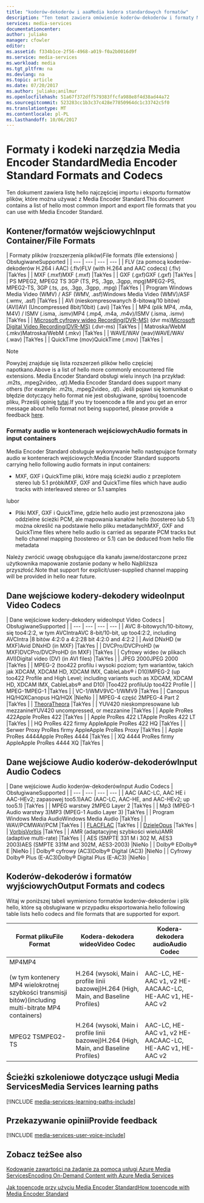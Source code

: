 ```yaml
---
title: "koderów-dekoderów i aaaMedia kodera standardowych formatów"
description: "Ten temat zawiera omówienie koderów-dekoderów i formaty Media Encoder Standard."
services: media-services
documentationcenter: 
author: juliako
manager: cfowler
editor: 
ms.assetid: f334b1ce-2f56-4968-a019-f0a2b0016d9f
ms.service: media-services
ms.workload: media
ms.tgt_pltfrm: na
ms.devlang: na
ms.topic: article
ms.date: 07/20/2017
ms.author: juliako;anilmur
ms.openlocfilehash: 51a67f372dff579383ffcfa988e8f4d38ad44a72
ms.sourcegitcommit: 523283cc1b3c37c428e77850964dc1c33742c5f0
ms.translationtype: MT
ms.contentlocale: pl-PL
ms.lasthandoff: 10/06/2017
---
```

# <a name="media-encoder-standard-formats-and-codecs"></a><span data-ttu-id="4fc64-103">Formaty i kodeki narzędzia Media Encoder Standard</span><span class="sxs-lookup"><span data-stu-id="4fc64-103">Media Encoder Standard Formats and Codecs</span></span>
<span data-ttu-id="4fc64-104">Ten dokument zawiera listę hello najczęściej importu i eksportu formatów plików, które można używać z Media Encoder Standard.</span><span class="sxs-lookup"><span data-stu-id="4fc64-104">This document contains a list of hello most common import and export file formats that you can use with Media Encoder Standard.</span></span>

## <a name="input-containerfile-formats"></a><span data-ttu-id="4fc64-105">Kontener/formatów wejściowych</span><span class="sxs-lookup"><span data-stu-id="4fc64-105">Input Container/File Formats</span></span>
| <span data-ttu-id="4fc64-106">Formaty plików (rozszerzenia plików)</span><span class="sxs-lookup"><span data-stu-id="4fc64-106">File formats (file extensions)</span></span> | <span data-ttu-id="4fc64-107">Obsługiwane</span><span class="sxs-lookup"><span data-stu-id="4fc64-107">Supported</span></span> |
| --- | --- | --- | --- |
| <span data-ttu-id="4fc64-108">FLV (za pomocą koderów-dekoderów H.264 i AAC) (.flv)</span><span class="sxs-lookup"><span data-stu-id="4fc64-108">FLV (with H.264 and AAC codecs) (.flv)</span></span> |<span data-ttu-id="4fc64-109">Tak</span><span class="sxs-lookup"><span data-stu-id="4fc64-109">Yes</span></span> |
| <span data-ttu-id="4fc64-110">MXF (.mxf)</span><span class="sxs-lookup"><span data-stu-id="4fc64-110">MXF    (.mxf)</span></span> |<span data-ttu-id="4fc64-111">Tak</span><span class="sxs-lookup"><span data-stu-id="4fc64-111">Yes</span></span> |
| <span data-ttu-id="4fc64-112">GXF (.gxf)</span><span class="sxs-lookup"><span data-stu-id="4fc64-112">GXF    (.gxf)</span></span> |<span data-ttu-id="4fc64-113">Tak</span><span class="sxs-lookup"><span data-stu-id="4fc64-113">Yes</span></span> |
| <span data-ttu-id="4fc64-114">PS MPEG2, MPEG2 TS 3GP (TS, PS, .3gp, .3gpp, mpg)</span><span class="sxs-lookup"><span data-stu-id="4fc64-114">MPEG2-PS, MPEG2-TS, 3GP (.ts, .ps, .3gp, .3gpp, .mpg)</span></span> |<span data-ttu-id="4fc64-115">Tak</span><span class="sxs-lookup"><span data-stu-id="4fc64-115">Yes</span></span> |
| <span data-ttu-id="4fc64-116">Program Windows Media Video (WMV) / ASF (WMV, .asf)</span><span class="sxs-lookup"><span data-stu-id="4fc64-116">Windows Media Video (WMV)/ASF (.wmv, .asf)</span></span> |<span data-ttu-id="4fc64-117">Tak</span><span class="sxs-lookup"><span data-stu-id="4fc64-117">Yes</span></span> |
| <span data-ttu-id="4fc64-118">AVI (nieskompresowanych 8-bitową/10 bitów) (AVI)</span><span class="sxs-lookup"><span data-stu-id="4fc64-118">AVI (Uncompressed 8bit/10bit) (.avi)</span></span> |<span data-ttu-id="4fc64-119">Tak</span><span class="sxs-lookup"><span data-stu-id="4fc64-119">Yes</span></span> |
| <span data-ttu-id="4fc64-120">MP4 (plik MP4, .m4a, M4V) / ISMV (.isma, .ismv)</span><span class="sxs-lookup"><span data-stu-id="4fc64-120">MP4 (.mp4, .m4a, .m4v)/ISMV (.isma, .ismv)</span></span> |<span data-ttu-id="4fc64-121">Tak</span><span class="sxs-lookup"><span data-stu-id="4fc64-121">Yes</span></span> |
| <span data-ttu-id="4fc64-122">[Microsoft cyfrowy wideo Recording(DVR-MS)](https://msdn.microsoft.com/library/windows/desktop/dd692984) (dvr ms)</span><span class="sxs-lookup"><span data-stu-id="4fc64-122">[Microsoft Digital Video Recording(DVR-MS)](https://msdn.microsoft.com/library/windows/desktop/dd692984) (.dvr-ms)</span></span> |<span data-ttu-id="4fc64-123">Tak</span><span class="sxs-lookup"><span data-stu-id="4fc64-123">Yes</span></span> |
| <span data-ttu-id="4fc64-124">Matroska/WebM (.mkv)</span><span class="sxs-lookup"><span data-stu-id="4fc64-124">Matroska/WebM (.mkv)</span></span> |<span data-ttu-id="4fc64-125">Tak</span><span class="sxs-lookup"><span data-stu-id="4fc64-125">Yes</span></span> |
| <span data-ttu-id="4fc64-126">WAVE/WAV (wav)</span><span class="sxs-lookup"><span data-stu-id="4fc64-126">WAVE/WAV (.wav)</span></span> |<span data-ttu-id="4fc64-127">Tak</span><span class="sxs-lookup"><span data-stu-id="4fc64-127">Yes</span></span> |
| <span data-ttu-id="4fc64-128">QuickTime (mov)</span><span class="sxs-lookup"><span data-stu-id="4fc64-128">QuickTime (.mov)</span></span> |<span data-ttu-id="4fc64-129">Tak</span><span class="sxs-lookup"><span data-stu-id="4fc64-129">Yes</span></span> |

> [!NOTE]
> <span data-ttu-id="4fc64-130">Powyżej znajduje się lista rozszerzeń plików hello częściej napotkano.</span><span class="sxs-lookup"><span data-stu-id="4fc64-130">Above is a list of hello more commonly encountered file extensions.</span></span> <span data-ttu-id="4fc64-131">Media Encoder Standard obsługi wielu innych (na przykład: .m2ts, .mpeg2video, .qt).</span><span class="sxs-lookup"><span data-stu-id="4fc64-131">Media Encoder Standard does support many others (for example: .m2ts, .mpeg2video, .qt).</span></span> <span data-ttu-id="4fc64-132">Jeśli pojawi się komunikat o błędzie dotyczący hello format nie jest obsługiwane, spróbuj tooencode pliku, Prześlij opinię [tutaj](https://feedback.azure.com/forums/169396-media-services/category/144411-encoding-and-processing/).</span><span class="sxs-lookup"><span data-stu-id="4fc64-132">If you try tooencode a file and you get an error message about hello format not being supported, please provide a feedback [here](https://feedback.azure.com/forums/169396-media-services/category/144411-encoding-and-processing/).</span></span>
> 
> 

### <a name="audio-formats-in-input-containers"></a><span data-ttu-id="4fc64-133">Formaty audio w kontenerach wejściowych</span><span class="sxs-lookup"><span data-stu-id="4fc64-133">Audio formats in input containers</span></span>
<span data-ttu-id="4fc64-134">Media Encoder Standard obsługuje wykonywanie hello następujące formaty audio w kontenerach wejściowych:</span><span class="sxs-lookup"><span data-stu-id="4fc64-134">Media Encoder Standard supports carrying hello following audio formats in input containers:</span></span>

* <span data-ttu-id="4fc64-135">MXF, GXF i QuickTime pliki, które mają ścieżki audio z przeplotem stereo lub 5.1 próbki</span><span class="sxs-lookup"><span data-stu-id="4fc64-135">MXF, GXF and QuickTime files which have audio tracks with interleaved stereo or 5.1 samples</span></span>

<span data-ttu-id="4fc64-136">lub</span><span class="sxs-lookup"><span data-stu-id="4fc64-136">or</span></span>

* <span data-ttu-id="4fc64-137">Pliki MXF, GXF i QuickTime, gdzie hello audio jest przenoszona jako oddzielne ścieżki PCM, ale mapowania kanałów hello (toostereo lub 5.1) można określić na podstawie hello pliku metadanych</span><span class="sxs-lookup"><span data-stu-id="4fc64-137">MXF, GXF and QuickTime files where hello audio is carried as separate PCM tracks but hello channel mapping (toostereo or 5.1) can be deduced from hello file metadata</span></span>

<span data-ttu-id="4fc64-138">Należy zwrócić uwagę obsługujące dla kanału jawne/dostarczone przez użytkownika mapowanie zostanie podany w hello Najbliższa przyszłość.</span><span class="sxs-lookup"><span data-stu-id="4fc64-138">Note that support for explicit/user-supplied channel mapping will be provided in hello near future.</span></span>

## <a name="input-video-codecs"></a><span data-ttu-id="4fc64-139">Dane wejściowe kodery-dekodery wideo</span><span class="sxs-lookup"><span data-stu-id="4fc64-139">Input Video Codecs</span></span>
| <span data-ttu-id="4fc64-140">Dane wejściowe kodery-dekodery wideo</span><span class="sxs-lookup"><span data-stu-id="4fc64-140">Input Video Codecs</span></span> | <span data-ttu-id="4fc64-141">Obsługiwane</span><span class="sxs-lookup"><span data-stu-id="4fc64-141">Supported</span></span> |
| --- | --- | --- | --- |
| <span data-ttu-id="4fc64-142">AVC 8-bitowych/10-bitowy, się too4:2:2, w tym AVCIntra</span><span class="sxs-lookup"><span data-stu-id="4fc64-142">AVC 8-bit/10-bit, up too4:2:2, including AVCIntra</span></span> |<span data-ttu-id="4fc64-143">8 bitów 4:2:0 a 4:2:2</span><span class="sxs-lookup"><span data-stu-id="4fc64-143">8 bit 4:2:0 and 4:2:2</span></span> |
| <span data-ttu-id="4fc64-144">Avid DNxHD (w MXF)</span><span class="sxs-lookup"><span data-stu-id="4fc64-144">Avid DNxHD (in MXF)</span></span> |<span data-ttu-id="4fc64-145">Tak</span><span class="sxs-lookup"><span data-stu-id="4fc64-145">Yes</span></span> |
| <span data-ttu-id="4fc64-146">DVCPro/DVCProHD (w MXF)</span><span class="sxs-lookup"><span data-stu-id="4fc64-146">DVCPro/DVCProHD (in MXF)</span></span> |<span data-ttu-id="4fc64-147">Tak</span><span class="sxs-lookup"><span data-stu-id="4fc64-147">Yes</span></span> |
| <span data-ttu-id="4fc64-148">Cyfrowy wideo (w plikach AVI)</span><span class="sxs-lookup"><span data-stu-id="4fc64-148">Digital video (DV) (in AVI files)</span></span> |<span data-ttu-id="4fc64-149">Tak</span><span class="sxs-lookup"><span data-stu-id="4fc64-149">Yes</span></span> |
| <span data-ttu-id="4fc64-150">JPEG 2000</span><span class="sxs-lookup"><span data-stu-id="4fc64-150">JPEG 2000</span></span> |<span data-ttu-id="4fc64-151">Tak</span><span class="sxs-lookup"><span data-stu-id="4fc64-151">Yes</span></span> |
| <span data-ttu-id="4fc64-152">MPEG-2 (too422 profilu i wysoki poziom; tym wariantów, takich jak XDCAM, XDCAM HD, XDCAM IMX, CableLabs® i D10)</span><span class="sxs-lookup"><span data-stu-id="4fc64-152">MPEG-2 (up too422 Profile and High Level; including variants such as XDCAM, XDCAM HD, XDCAM IMX, CableLabs® and D10)</span></span> |<span data-ttu-id="4fc64-153">Too422 profilu</span><span class="sxs-lookup"><span data-stu-id="4fc64-153">Up too422 Profile</span></span> |
| <span data-ttu-id="4fc64-154">MPEG-1</span><span class="sxs-lookup"><span data-stu-id="4fc64-154">MPEG-1</span></span> |<span data-ttu-id="4fc64-155">Tak</span><span class="sxs-lookup"><span data-stu-id="4fc64-155">Yes</span></span> |
| <span data-ttu-id="4fc64-156">VC-1/WMV9</span><span class="sxs-lookup"><span data-stu-id="4fc64-156">VC-1/WMV9</span></span> |<span data-ttu-id="4fc64-157">Tak</span><span class="sxs-lookup"><span data-stu-id="4fc64-157">Yes</span></span> |
| <span data-ttu-id="4fc64-158">Canopus HQ/HQX</span><span class="sxs-lookup"><span data-stu-id="4fc64-158">Canopus HQ/HQX</span></span> |<span data-ttu-id="4fc64-159">Nie</span><span class="sxs-lookup"><span data-stu-id="4fc64-159">No</span></span> |
| <span data-ttu-id="4fc64-160">MPEG-4 część 2</span><span class="sxs-lookup"><span data-stu-id="4fc64-160">MPEG-4 Part 2</span></span> |<span data-ttu-id="4fc64-161">Tak</span><span class="sxs-lookup"><span data-stu-id="4fc64-161">Yes</span></span> |
| [<span data-ttu-id="4fc64-162">Theora</span><span class="sxs-lookup"><span data-stu-id="4fc64-162">Theora</span></span>](https://en.wikipedia.org/wiki/Theora) |<span data-ttu-id="4fc64-163">Tak</span><span class="sxs-lookup"><span data-stu-id="4fc64-163">Yes</span></span> |
| <span data-ttu-id="4fc64-164">YUV420 nieskompresowane lub mezzanine</span><span class="sxs-lookup"><span data-stu-id="4fc64-164">YUV420 uncompressed, or mezzanine</span></span> |<span data-ttu-id="4fc64-165">Tak</span><span class="sxs-lookup"><span data-stu-id="4fc64-165">Yes</span></span> |
| <span data-ttu-id="4fc64-166">Apple ProRes 422</span><span class="sxs-lookup"><span data-stu-id="4fc64-166">Apple ProRes 422</span></span> |<span data-ttu-id="4fc64-167">Tak</span><span class="sxs-lookup"><span data-stu-id="4fc64-167">Yes</span></span> |
| <span data-ttu-id="4fc64-168">Apple ProRes 422 LT</span><span class="sxs-lookup"><span data-stu-id="4fc64-168">Apple ProRes 422 LT</span></span> |<span data-ttu-id="4fc64-169">Tak</span><span class="sxs-lookup"><span data-stu-id="4fc64-169">Yes</span></span> |
| <span data-ttu-id="4fc64-170">HQ ProRes 422 firmy Apple</span><span class="sxs-lookup"><span data-stu-id="4fc64-170">Apple ProRes 422 HQ</span></span> |<span data-ttu-id="4fc64-171">Tak</span><span class="sxs-lookup"><span data-stu-id="4fc64-171">Yes</span></span> |
| <span data-ttu-id="4fc64-172">Serwer Proxy ProRes firmy Apple</span><span class="sxs-lookup"><span data-stu-id="4fc64-172">Apple ProRes Proxy</span></span> |<span data-ttu-id="4fc64-173">Tak</span><span class="sxs-lookup"><span data-stu-id="4fc64-173">Yes</span></span> |
| <span data-ttu-id="4fc64-174">Apple ProRes 4444</span><span class="sxs-lookup"><span data-stu-id="4fc64-174">Apple ProRes 4444</span></span> |<span data-ttu-id="4fc64-175">Tak</span><span class="sxs-lookup"><span data-stu-id="4fc64-175">Yes</span></span> |
| <span data-ttu-id="4fc64-176">XQ 4444 ProRes firmy Apple</span><span class="sxs-lookup"><span data-stu-id="4fc64-176">Apple ProRes 4444 XQ</span></span> |<span data-ttu-id="4fc64-177">Tak</span><span class="sxs-lookup"><span data-stu-id="4fc64-177">Yes</span></span> |

## <a name="input-audio-codecs"></a><span data-ttu-id="4fc64-178">Dane wejściowe Audio koderów-dekoderów</span><span class="sxs-lookup"><span data-stu-id="4fc64-178">Input Audio Codecs</span></span>
| <span data-ttu-id="4fc64-179">Dane wejściowe Audio koderów-dekoderów</span><span class="sxs-lookup"><span data-stu-id="4fc64-179">Input Audio Codecs</span></span> | <span data-ttu-id="4fc64-180">Obsługiwane</span><span class="sxs-lookup"><span data-stu-id="4fc64-180">Supported</span></span> |
| --- | --- | --- | --- |
| <span data-ttu-id="4fc64-181">AAC (AAC-LC, AAC HE i AAC-HEv2; zapasowej too5.1)</span><span class="sxs-lookup"><span data-stu-id="4fc64-181">AAC (AAC-LC, AAC-HE, and AAC-HEv2; up too5.1)</span></span> |<span data-ttu-id="4fc64-182">Tak</span><span class="sxs-lookup"><span data-stu-id="4fc64-182">Yes</span></span> |
| <span data-ttu-id="4fc64-183">MPEG warstwy 2</span><span class="sxs-lookup"><span data-stu-id="4fc64-183">MPEG Layer 2</span></span> |<span data-ttu-id="4fc64-184">Tak</span><span class="sxs-lookup"><span data-stu-id="4fc64-184">Yes</span></span> |
| <span data-ttu-id="4fc64-185">Mp3 (MPEG-1 Audio warstwy 3)</span><span class="sxs-lookup"><span data-stu-id="4fc64-185">MP3 (MPEG-1 Audio Layer 3)</span></span> |<span data-ttu-id="4fc64-186">Tak</span><span class="sxs-lookup"><span data-stu-id="4fc64-186">Yes</span></span> |
| <span data-ttu-id="4fc64-187">Program Windows Media Audio</span><span class="sxs-lookup"><span data-stu-id="4fc64-187">Windows Media Audio</span></span> |<span data-ttu-id="4fc64-188">Tak</span><span class="sxs-lookup"><span data-stu-id="4fc64-188">Yes</span></span> |
| <span data-ttu-id="4fc64-189">WAV/PCM</span><span class="sxs-lookup"><span data-stu-id="4fc64-189">WAV/PCM</span></span> |<span data-ttu-id="4fc64-190">Tak</span><span class="sxs-lookup"><span data-stu-id="4fc64-190">Yes</span></span> |
| <span data-ttu-id="4fc64-191">[FLAC](https://en.wikipedia.org/wiki/FLAC)</a></span><span class="sxs-lookup"><span data-stu-id="4fc64-191">[FLAC](https://en.wikipedia.org/wiki/FLAC)</a></span></span> |<span data-ttu-id="4fc64-192">Tak</span><span class="sxs-lookup"><span data-stu-id="4fc64-192">Yes</span></span> |
| [<span data-ttu-id="4fc64-193">Dziele</span><span class="sxs-lookup"><span data-stu-id="4fc64-193">Opus</span></span>](http://go.microsoft.com/fwlink/?LinkId=822667) |<span data-ttu-id="4fc64-194">Tak</span><span class="sxs-lookup"><span data-stu-id="4fc64-194">Yes</span></span> |
| <span data-ttu-id="4fc64-195">[Vorbis](https://en.wikipedia.org/wiki/Vorbis)</a></span><span class="sxs-lookup"><span data-stu-id="4fc64-195">[Vorbis](https://en.wikipedia.org/wiki/Vorbis)</a></span></span> |<span data-ttu-id="4fc64-196">Tak</span><span class="sxs-lookup"><span data-stu-id="4fc64-196">Yes</span></span> |
| <span data-ttu-id="4fc64-197">AMR (adaptacyjnej szybkości wielu)</span><span class="sxs-lookup"><span data-stu-id="4fc64-197">AMR (adaptive multi-rate)</span></span> |<span data-ttu-id="4fc64-198">Tak</span><span class="sxs-lookup"><span data-stu-id="4fc64-198">Yes</span></span> |
| <span data-ttu-id="4fc64-199">AES (SMPTE 331 M i 302 M, AES3 2003)</span><span class="sxs-lookup"><span data-stu-id="4fc64-199">AES (SMPTE 331M and 302M, AES3-2003)</span></span> |<span data-ttu-id="4fc64-200">Nie</span><span class="sxs-lookup"><span data-stu-id="4fc64-200">No</span></span> |
| <span data-ttu-id="4fc64-201">Dolby® E</span><span class="sxs-lookup"><span data-stu-id="4fc64-201">Dolby® E</span></span> |<span data-ttu-id="4fc64-202">Nie</span><span class="sxs-lookup"><span data-stu-id="4fc64-202">No</span></span> |
| <span data-ttu-id="4fc64-203">Dolby® cyfrowy (AC3)</span><span class="sxs-lookup"><span data-stu-id="4fc64-203">Dolby® Digital (AC3)</span></span> |<span data-ttu-id="4fc64-204">Nie</span><span class="sxs-lookup"><span data-stu-id="4fc64-204">No</span></span> |
| <span data-ttu-id="4fc64-205">Cyfrowy Dolby® Plus (E-AC3)</span><span class="sxs-lookup"><span data-stu-id="4fc64-205">Dolby® Digital Plus (E-AC3)</span></span> |<span data-ttu-id="4fc64-206">Nie</span><span class="sxs-lookup"><span data-stu-id="4fc64-206">No</span></span> |

## <a name="output-formats-and-codecs"></a><span data-ttu-id="4fc64-207">Koderów-dekoderów i formatów wyjściowych</span><span class="sxs-lookup"><span data-stu-id="4fc64-207">Output Formats and codecs</span></span>
<span data-ttu-id="4fc64-208">Witaj w poniższej tabeli wymieniono formatów koderów-dekoderów i plik hello, które są obsługiwane w przypadku eksportowania.</span><span class="sxs-lookup"><span data-stu-id="4fc64-208">hello following table lists hello codecs and file formats that are supported for export.</span></span>

| <span data-ttu-id="4fc64-209">Format pliku</span><span class="sxs-lookup"><span data-stu-id="4fc64-209">File Format</span></span> | <span data-ttu-id="4fc64-210">Kodera-dekodera wideo</span><span class="sxs-lookup"><span data-stu-id="4fc64-210">Video Codec</span></span> | <span data-ttu-id="4fc64-211">Kodera-dekodera audio</span><span class="sxs-lookup"><span data-stu-id="4fc64-211">Audio Codec</span></span> |
| --- | --- | --- |
| <span data-ttu-id="4fc64-212">MP4</span><span class="sxs-lookup"><span data-stu-id="4fc64-212">MP4</span></span> <br/><br/><span data-ttu-id="4fc64-213">(w tym kontenery MP4 wielokrotnej szybkości transmisji bitów)</span><span class="sxs-lookup"><span data-stu-id="4fc64-213">(including multi-bitrate MP4 containers)</span></span> |<span data-ttu-id="4fc64-214">H.264 (wysoki, Main i profile linii bazowej)</span><span class="sxs-lookup"><span data-stu-id="4fc64-214">H.264 (High, Main, and Baseline Profiles)</span></span> |<span data-ttu-id="4fc64-215">AAC-LC, HE-AAC v1, v2 HE-AAC</span><span class="sxs-lookup"><span data-stu-id="4fc64-215">AAC-LC, HE-AAC v1, HE-AAC v2</span></span> |
| <span data-ttu-id="4fc64-216">MPEG2 TS</span><span class="sxs-lookup"><span data-stu-id="4fc64-216">MPEG2-TS</span></span> |<span data-ttu-id="4fc64-217">H.264 (wysoki, Main i profile linii bazowej)</span><span class="sxs-lookup"><span data-stu-id="4fc64-217">H.264 (High, Main, and Baseline Profiles)</span></span> |<span data-ttu-id="4fc64-218">AAC-LC, HE-AAC v1, v2 HE-AAC</span><span class="sxs-lookup"><span data-stu-id="4fc64-218">AAC-LC, HE-AAC v1, HE-AAC v2</span></span> |

## <a name="media-services-learning-paths"></a><span data-ttu-id="4fc64-219">Ścieżki szkoleniowe dotyczące usługi Media Services</span><span class="sxs-lookup"><span data-stu-id="4fc64-219">Media Services learning paths</span></span>
[!INCLUDE [media-services-learning-paths-include](../../includes/media-services-learning-paths-include.md)]

## <a name="provide-feedback"></a><span data-ttu-id="4fc64-220">Przekazywanie opinii</span><span class="sxs-lookup"><span data-stu-id="4fc64-220">Provide feedback</span></span>
[!INCLUDE [media-services-user-voice-include](../../includes/media-services-user-voice-include.md)]

## <a name="see-also"></a><span data-ttu-id="4fc64-221">Zobacz też</span><span class="sxs-lookup"><span data-stu-id="4fc64-221">See also</span></span>
[<span data-ttu-id="4fc64-222">Kodowanie zawartości na żądanie za pomocą usługi Azure Media Services</span><span class="sxs-lookup"><span data-stu-id="4fc64-222">Encoding On-Demand Content with Azure Media Services</span></span>](media-services-encode-asset.md)

[<span data-ttu-id="4fc64-223">Jak tooencode przy użyciu Media Encoder Standard</span><span class="sxs-lookup"><span data-stu-id="4fc64-223">How tooencode with Media Encoder Standard</span></span>](media-services-dotnet-encode-with-media-encoder-standard.md)

